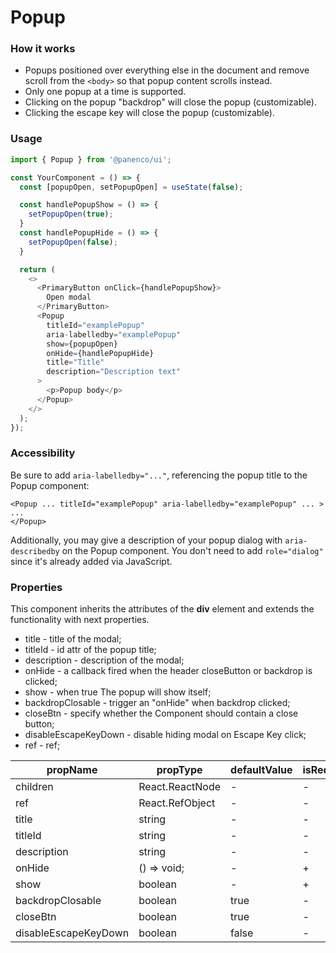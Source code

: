 # Popup

### How it works

- Popups positioned over everything else in the document and remove scroll from the `<body>` so that popup content scrolls instead.
- Only one popup at a time is supported.
- Clicking on the popup "backdrop" will close the popup (customizable).
- Clicking the escape key will close the popup (customizable).

### Usage

```js
import { Popup } from '@panenco/ui';

const YourComponent = () => {
  const [popupOpen, setPopupOpen] = useState(false);

  const handlePopupShow = () => {
    setPopupOpen(true);
  }
  const handlePopupHide = () => {
    setPopupOpen(false);
  }

  return (
    <>
      <PrimaryButton onClick={handlePopupShow}>
        Open modal
      </PrimaryButton>
      <Popup
        titleId="examplePopup"
        aria-labelledby="examplePopup"
        show={popupOpen}
        onHide={handlePopupHide}
        title="Title"
        description="Description text"
      >
        <p>Popup body</p>
      </Popup>
    </>
  );
});
```

<!-- STORY -->

### Accessibility

Be sure to add `aria-labelledby="..."`, referencing the popup title to the Popup component:

```
<Popup ... titleId="examplePopup" aria-labelledby="examplePopup" ... >
...
</Popup>
```

Additionally, you may give a description of your popup dialog with `aria-describedby` on the Popup component.
You don't need to add `role="dialog"` since it's already added via JavaScript.

### Properties

This component inherits the attributes of the **div** element and extends the functionality with next properties.

- title - title of the modal;
- titleId - id attr of the popup title;
- description - description of the modal;
- onHide - a callback fired when the header closeButton or backdrop is clicked;
- show - when true The popup will show itself;
- backdropClosable - trigger an "onHide" when backdrop clicked;
- closeBtn - specify whether the Component should contain a close button;
- disableEscapeKeyDown - disable hiding modal on Escape Key click;
- ref - ref;

| propName             | propType        | defaultValue | isRequired |
| -------------------- | --------------- | ------------ | ---------- |
| children             | React.ReactNode | -            | -          |
| ref                  | React.RefObject | -            | -          |
| title                | string          | -            | -          |
| titleId              | string          | -            | -          |
| description          | string          | -            | -          |
| onHide               | () => void;     | -            | +          |
| show                 | boolean         | -            | +          |
| backdropClosable     | boolean         | true         | -          |
| closeBtn             | boolean         | true         | -          |
| disableEscapeKeyDown | boolean         | false        | -          |
